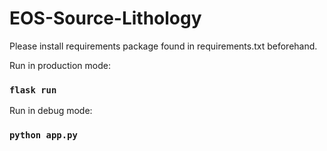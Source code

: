 # EOS-Source-Lithology

Please install requirements package found in requirements.txt beforehand.

Run in production mode:

### `flask run` 

Run in debug mode: 

### `python app.py` 
